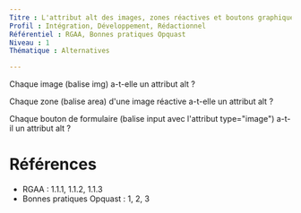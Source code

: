 ```yaml
---
Titre : L'attribut alt des images, zones réactives et boutons graphiques est présent.
Profil : Intégration, Développement, Rédactionnel
Référentiel : RGAA, Bonnes pratiques Opquast
Niveau : 1
Thématique : Alternatives

---
```

Chaque image (balise img) a-t-elle un attribut alt ?

Chaque zone (balise area) d'une image réactive a-t-elle un attribut alt ?

Chaque bouton de formulaire (balise input avec l'attribut type="image") a-t-il un attribut alt ?

# Références

*   RGAA : 1.1.1, 1.1.2, 1.1.3
*   Bonnes pratiques Opquast : 1, 2, 3